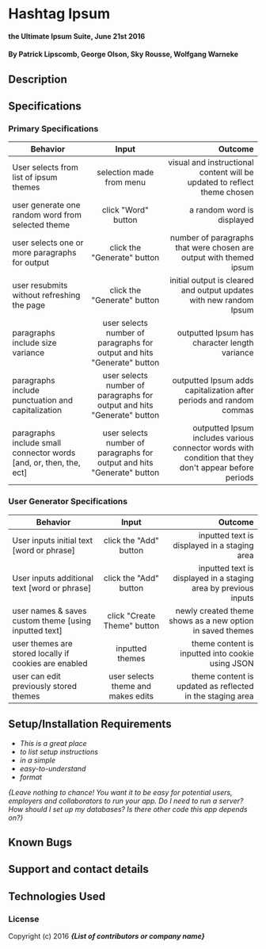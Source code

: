 # Hashtag Ipsum

#### the Ultimate Ipsum Suite, June 21st 2016

#### By Patrick Lipscomb, George Olson, Sky Rousse, Wolfgang Warneke

## Description


## Specifications
### Primary Specifications
| Behavior        | Input           | Outcome  |
| ------------- |:-------------:| -----:|
| User selects from list of ipsum themes | selection made from menu| visual and instructional content will be updated to reflect theme chosen |
| user generate one random word from selected theme | click "Word" button | a random word is displayed |  
| user selects one or more paragraphs for output| click the "Generate" button | number of paragraphs that were chosen are output with themed ipsum |
| user resubmits without refreshing the page | click the "Generate" button  | initial output is cleared and output updates with new random Ipsum |
| paragraphs include size variance | user selects number of paragraphs for output and hits "Generate" button | outputted Ipsum has character length variance |
| paragraphs include punctuation and capitalization | user selects number of paragraphs for output and hits "Generate" button  | outputted Ipsum adds capitalization after periods and random commas |
| paragraphs include small connector words [and, or, then, the, ect] | user selects number of paragraphs for output and hits "Generate" button  | outputted Ipsum includes various connector words with condition that they don't appear before periods |

### User Generator Specifications
| Behavior        | Input           | Outcome  |
| ------------- |:-------------:| -----:|
| User inputs initial text [word or phrase]| click the "Add" button  | inputted text is displayed in a staging area |
| User inputs additional text [word or phrase]| click the "Add" button  | inputted text is displayed in a staging area by previous inputs|
| user names & saves custom theme [using inputted text] | click "Create Theme" button | newly created theme shows as a new option in saved themes |  
| user themes are stored locally if cookies are enabled | inputted themes | theme content is inputted into cookie using JSON |
| user can edit previously stored themes| user selects theme and makes edits | theme content is updated as reflected in the staging area |


## Setup/Installation Requirements

* _This is a great place_
* _to list setup instructions_
* _in a simple_
* _easy-to-understand_
* _format_

_{Leave nothing to chance! You want it to be easy for potential users, employers and collaborators to run your app. Do I need to run a server? How should I set up my databases? Is there other code this app depends on?}_

## Known Bugs




## Support and contact details



## Technologies Used



### License



Copyright (c) 2016 **_{List of contributors or company name}_**
